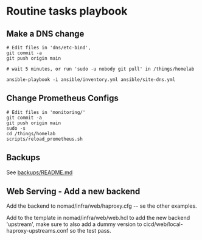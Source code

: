 Routine tasks playbook
======================


Make a DNS change
-----------------

```
# Edit files in 'dns/etc-bind', 
git commit -a
git push origin main

# wait 5 minutes, or run 'sudo -u nobody git pull' in /things/homelab

ansible-playbook -i ansible/inventory.yml ansible/site-dns.yml
```

Change Prometheus Configs
-------------------------

```
# Edit files in 'monitoring/'
git commit -a
git push origin main
sudo -s
cd /things/homelab
scripts/reload_prometheus.sh
```

Backups
-------

See [backups/README.md](backups/README.md)

Web Serving - Add a new backend
-------------------------------

Add the backend to nomad/infra/web/haproxy.cfg -- se the other examples.

Add to the template in nomad/infra/web/web.hcl to add the new backend 'upstream', make sure to also add a dummy version to cicd/web/local-haproxy-upstreams.conf so the test pass.